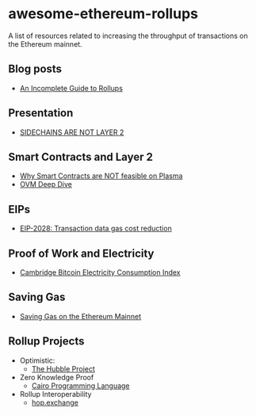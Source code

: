 # awesome-ethereum-rollups

A list of resources related to increasing the throughput of transactions on the Ethereum mainnet.


## Blog posts

- [An Incomplete Guide to Rollups](https://vitalik.ca/general/2021/01/05/rollup.html)

## Presentation

- [SIDECHAINS ARE NOT LAYER 2](https://www.gakonst.com/sidechains2019.pdf)

## Smart Contracts and Layer 2

- [Why Smart Contracts are NOT feasible on Plasma](https://ethresear.ch/t/why-smart-contracts-are-not-feasible-on-plasma/2598)
- [OVM Deep Dive](https://medium.com/ethereum-optimism/ovm-deep-dive-a300d1085f52)

## EIPs

- [EIP-2028: Transaction data gas cost reduction](https://eips.ethereum.org/EIPS/eip-2028)


## Proof of Work and Electricity

- [Cambridge Bitcoin Electricity Consumption Index](https://cbeci.org/)

## Saving Gas

- [Saving Gas on the Ethereum Mainnet](https://timdaub.github.io/2021/04/19/ethereum-web3-saving-gas-mainnet/)

## Rollup Projects

- Optimistic:
  - [The Hubble Project](https://github.com/thehubbleproject)
- Zero Knowledge Proof
  - [Cairo Programming Language](https://www.cairo-lang.org/)
- Rollup Interoperability
  - [hop.exchange](https://hop.exchange/)
